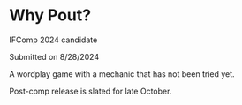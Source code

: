 # Why Pout?

IFComp 2024 candidate

Submitted on 8/28/2024

A wordplay game with a mechanic that has not been tried yet.

Post-comp release is slated for late October.


